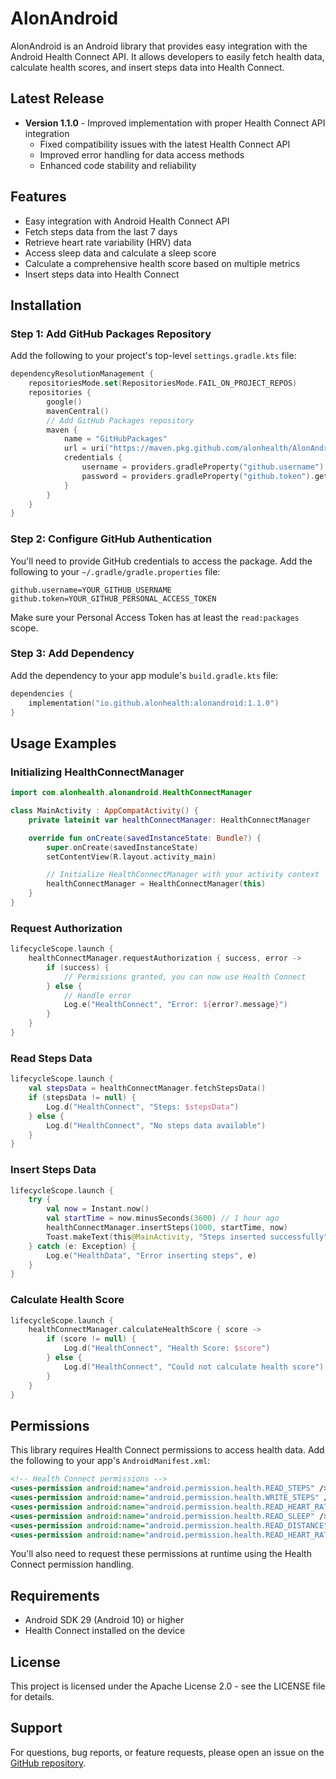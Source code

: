 # AlonAndroid

AlonAndroid is an Android library that provides easy integration with the Android Health Connect API. It allows developers to easily fetch health data, calculate health scores, and insert steps data into Health Connect.

## Latest Release

- **Version 1.1.0** - Improved implementation with proper Health Connect API integration
  - Fixed compatibility issues with the latest Health Connect API
  - Improved error handling for data access methods
  - Enhanced code stability and reliability

## Features

- Easy integration with Android Health Connect API
- Fetch steps data from the last 7 days
- Retrieve heart rate variability (HRV) data
- Access sleep data and calculate a sleep score
- Calculate a comprehensive health score based on multiple metrics
- Insert steps data into Health Connect

## Installation

### Step 1: Add GitHub Packages Repository

Add the following to your project's top-level `settings.gradle.kts` file:

```kotlin
dependencyResolutionManagement {
    repositoriesMode.set(RepositoriesMode.FAIL_ON_PROJECT_REPOS)
    repositories {
        google()
        mavenCentral()
        // Add GitHub Packages repository
        maven {
            name = "GitHubPackages"
            url = uri("https://maven.pkg.github.com/alonhealth/AlonAndroid")
            credentials {
                username = providers.gradleProperty("github.username").getOrElse(System.getenv("GITHUB_USERNAME") ?: "")
                password = providers.gradleProperty("github.token").getOrElse(System.getenv("GITHUB_TOKEN") ?: "")
            }
        }
    }
}
```

### Step 2: Configure GitHub Authentication

You'll need to provide GitHub credentials to access the package. Add the following to your `~/.gradle/gradle.properties` file:

```properties
github.username=YOUR_GITHUB_USERNAME
github.token=YOUR_GITHUB_PERSONAL_ACCESS_TOKEN
```

Make sure your Personal Access Token has at least the `read:packages` scope.

### Step 3: Add Dependency

Add the dependency to your app module's `build.gradle.kts` file:

```kotlin
dependencies {
    implementation("io.github.alonhealth:alonandroid:1.1.0")
}
```

## Usage Examples

### Initializing HealthConnectManager

```kotlin
import com.alonhealth.alonandroid.HealthConnectManager

class MainActivity : AppCompatActivity() {
    private lateinit var healthConnectManager: HealthConnectManager

    override fun onCreate(savedInstanceState: Bundle?) {
        super.onCreate(savedInstanceState)
        setContentView(R.layout.activity_main)

        // Initialize HealthConnectManager with your activity context
        healthConnectManager = HealthConnectManager(this)
    }
}
```

### Request Authorization

```kotlin
lifecycleScope.launch {
    healthConnectManager.requestAuthorization { success, error ->
        if (success) {
            // Permissions granted, you can now use Health Connect
        } else {
            // Handle error
            Log.e("HealthConnect", "Error: ${error?.message}")
        }
    }
}
```

### Read Steps Data

```kotlin
lifecycleScope.launch {
    val stepsData = healthConnectManager.fetchStepsData()
    if (stepsData != null) {
        Log.d("HealthConnect", "Steps: $stepsData")
    } else {
        Log.d("HealthConnect", "No steps data available")
    }
}
```

### Insert Steps Data

```kotlin
lifecycleScope.launch {
    try {
        val now = Instant.now()
        val startTime = now.minusSeconds(3600) // 1 hour ago
        healthConnectManager.insertSteps(1000, startTime, now)
        Toast.makeText(this@MainActivity, "Steps inserted successfully", Toast.LENGTH_SHORT).show()
    } catch (e: Exception) {
        Log.e("HealthData", "Error inserting steps", e)
    }
}
```

### Calculate Health Score

```kotlin
lifecycleScope.launch {
    healthConnectManager.calculateHealthScore { score ->
        if (score != null) {
            Log.d("HealthConnect", "Health Score: $score")
        } else {
            Log.d("HealthConnect", "Could not calculate health score")
        }
    }
}
```

## Permissions

This library requires Health Connect permissions to access health data. Add the following to your app's `AndroidManifest.xml`:

```xml
<!-- Health Connect permissions -->
<uses-permission android:name="android.permission.health.READ_STEPS" />
<uses-permission android:name="android.permission.health.WRITE_STEPS" />
<uses-permission android:name="android.permission.health.READ_HEART_RATE" />
<uses-permission android:name="android.permission.health.READ_SLEEP" />
<uses-permission android:name="android.permission.health.READ_DISTANCE" />
<uses-permission android:name="android.permission.health.READ_HEART_RATE_VARIABILITY" />
```

You'll also need to request these permissions at runtime using the Health Connect permission handling.

## Requirements

- Android SDK 29 (Android 10) or higher
- Health Connect installed on the device

## License

This project is licensed under the Apache License 2.0 - see the LICENSE file for details.

## Support

For questions, bug reports, or feature requests, please open an issue on the [GitHub repository](https://github.com/alonhealth/AlonAndroid).
